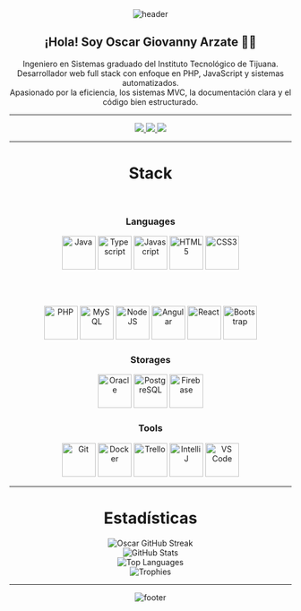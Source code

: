 <!-- HEADER -->
<div align="center" width="100">
  <img src="https://capsule-render.vercel.app/api?color=0:1408d0,50:0860d0,100:08c4d0&height=250&section=header&text=Oscar%20Arzate&fontSize=30&type=waving&fontColor=fefefe&animation=fadeIn"
  alt="header"/>
</div>

<!-- SOBRE MÍ -->
<h2 align="center">¡Hola! Soy Oscar Giovanny Arzate 👨‍💻</h2>
<p align="center">
  Ingeniero en Sistemas graduado del Instituto Tecnológico de Tijuana.<br/>
  Desarrollador web full stack con enfoque en PHP, JavaScript y sistemas automatizados.<br/>
  Apasionado por la eficiencia, los sistemas MVC, la documentación clara y el código bien estructurado.
</p>

---

<!-- REDES SOCIALES -->
<p align="center">
  <a href="https://www.linkedin.com/in/oscar-giovanny-arzate-martinez-6026162a9/">
    <img src="https://img.shields.io/badge/LinkedIn-0A66C2?style=for-the-badge&logo=linkedin&logoColor=white" />
  </a>
  <a href="https://www.instagram.com/oscarg.arzate/">
    <img src="https://img.shields.io/badge/Instagram-E4405F?style=for-the-badge&logo=instagram&logoColor=white" />
  </a>
  <a href="https://github.com/oscargarzate">
    <img src="https://img.shields.io/badge/GitHub-181717?style=for-the-badge&logo=github&logoColor=white" />
  </a>
</p>

---

<!-- STACK -->
<div align="center" width="100">
  <h1>Stack</h1>
  
  <!-- Languages -->
  </br>
  <h3>Languages</h3>
  <img src="https://cdn.jsdelivr.net/gh/devicons/devicon/icons/java/java-original-wordmark.svg" width="60px" alt="Java">
  <img src="https://cdn.jsdelivr.net/gh/devicons/devicon/icons/typescript/typescript-original.svg" width="60px" alt="Typescript">
  <img src="https://cdn.jsdelivr.net/gh/devicons/devicon/icons/javascript/javascript-original.svg" width="60px" alt="Javascript">
  <img src="https://cdn.jsdelivr.net/gh/devicons/devicon/icons/html5/html5-original-wordmark.svg" width="60px" alt="HTML5">
  <img src="https://cdn.jsdelivr.net/gh/devicons/devicon/icons/css3/css3-original-wordmark.svg" width="60px" alt="CSS3">

  </br></br>

  <img src="https://cdn.jsdelivr.net/gh/devicons/devicon/icons/php/php-original.svg" width="60px" alt="PHP">
  <img src="https://cdn.jsdelivr.net/gh/devicons/devicon/icons/mysql/mysql-original-wordmark.svg" width="60px" alt="MySQL">
  <img src="https://cdn.jsdelivr.net/gh/devicons/devicon/icons/nodejs/nodejs-original-wordmark.svg" width="60px" alt="NodeJS">
  <img src="https://cdn.jsdelivr.net/gh/devicons/devicon/icons/angularjs/angularjs-original.svg" width="60px" alt="Angular">
  <img src="https://cdn.jsdelivr.net/gh/devicons/devicon/icons/react/react-original-wordmark.svg" width="60px" alt="React">
  <img src="https://cdn.jsdelivr.net/gh/devicons/devicon/icons/bootstrap/bootstrap-plain-wordmark.svg" width="60px" alt="Bootstrap">
  
  <!-- Storages -->
  </br>
  <h3>Storages</h3>
  <img src="https://cdn.jsdelivr.net/gh/devicons/devicon/icons/oracle/oracle-original.svg" width="60px" alt="Oracle">
  <img src="https://cdn.jsdelivr.net/gh/devicons/devicon/icons/postgresql/postgresql-original-wordmark.svg" width="60px" alt="PostgreSQL">
  <img src="https://cdn.jsdelivr.net/gh/devicons/devicon/icons/firebase/firebase-plain-wordmark.svg" width="60px" alt="Firebase">
  
  <!-- Tools -->
  </br>
  <h3>Tools</h3>
  <img src="https://cdn.jsdelivr.net/gh/devicons/devicon/icons/github/github-original-wordmark.svg" width="60px" alt="Git">
  <img src="https://cdn.jsdelivr.net/gh/devicons/devicon/icons/docker/docker-original-wordmark.svg" width="60px" alt="Docker">
  <img src="https://cdn.jsdelivr.net/gh/devicons/devicon/icons/trello/trello-plain-wordmark.svg" width="60px" alt="Trello">
  <img src="https://upload.wikimedia.org/wikipedia/commons/thumb/9/9c/IntelliJ_IDEA_Icon.svg/512px-IntelliJ_IDEA_Icon.svg.png" width="60px" alt="IntelliJ">
  <img src="https://cdn.jsdelivr.net/gh/devicons/devicon/icons/vscode/vscode-original-wordmark.svg" width="60px" alt="VS Code">
</div>

---

<!-- STATS -->
<div align="center" width="100">
  <h1>Estadísticas</h1>
  <img src="https://github-readme-streak-stats.herokuapp.com?user=arzateoscar33&theme=tokyonight&hide_border=true" alt="Oscar GitHub Streak">
  </br>
  <img src="https://github-readme-stats.vercel.app/api?username=arzateoscar33&show_icons=true&theme=tokyonight&include_all_commits=true&count_private=true" alt="GitHub Stats">
  </br>
  <img src="https://github-readme-stats.vercel.app/api/top-langs/?username=arzateoscar33&layout=compact&theme=tokyonight" alt="Top Languages">
  </br>
  <img src="https://github-profile-trophy.vercel.app/?username=arzateoscar33&margin-w=15&margin-h=15&no-frame=true&theme=tokyonight" alt="Trophies">
</div>

---

<!-- FOOTER -->
<div align="center" width="100">
  <img src="https://capsule-render.vercel.app/api?color=0:1408d0,50:0860d0,100:08c4d0&height=100&section=footer&fontSize=30&type=waving&fontColor=fefefe" alt="footer" />
</div>

 
